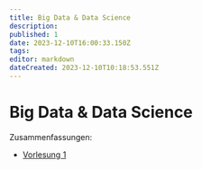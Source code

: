 ```yaml
---
title: Big Data & Data Science
description: 
published: 1
date: 2023-12-10T16:00:33.150Z
tags: 
editor: markdown
dateCreated: 2023-12-10T10:18:53.551Z
---
```


# Big Data & Data Science

Zusammenfassungen:

- [Vorlesung 1](/fom/semester-5/Big_Data_und_Data_Science/Big_Data_Erste_Schritte.md)